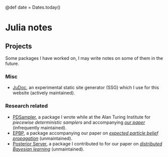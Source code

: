 @def date = Dates.today()

# Julia notes

## Projects

Some packages I have worked on, I may write notes on some of them in the future.

### Misc

* [JuDoc](https://github.com/tlienart/JuDoc.jl), an experimental static site generator (SSG) which I use for this website (actively maintained).

### Research related

* [PDSampler](https://github.com/alan-turing-institute/PDSampler.jl), a package I wrote while at the Alan Turing Institute for *piecewise deterministic samplers* and accompanying [_our paper_](https://arxiv.org/abs/1701.04244) (infrequently maintained).
* [EPBP](https://github.com/tlienart/EPBP.jl), a package accompanying our paper on [_expected particle belief propagation_](/assets/misc/pdf/epbp.pdf) (unmaintained).
* [Posterior Server](https://github.com/BigBayes/PosteriorServer), a package I contributed to for our paper on [_distributed Bayesian learning_](http://www.jmlr.org/papers/volume18/16-478/16-478.pdf) (unmaintained).
